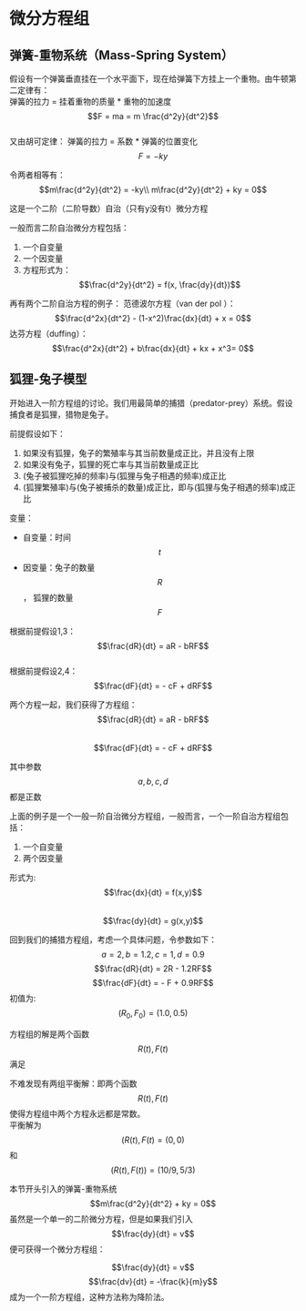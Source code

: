 # 微分方程组

## 弹簧-重物系统（Mass-Spring System） 
假设有一个弹簧垂直挂在一个水平面下，现在给弹簧下方挂上一个重物。由牛顿第二定律有：  
弹簧的拉力 = 挂着重物的质量 * 重物的加速度 $$F = ma = m \frac{d^2y}{dt^2}$$  
又由胡可定律：
弹簧的拉力 = 系数 * 弹簧的位置变化 $$F = -ky$$

令两者相等有：
$$m\frac{d^2y}{dt^2} = -ky\\
m\frac{d^2y}{dt^2} + ky = 0$$

这是一个二阶（二阶导数）自治（只有y没有t）微分方程

一般而言二阶自治微分方程包括：
1. 一个自变量
2. 一个因变量
3. 方程形式为：$$\frac{d^2y}{dt^2} = f(x, \frac{dy}{dt})$$   

再有两个二阶自治方程的例子：
范德波尔方程（van der pol ）：
$$\frac{d^2x}{dt^2} - (1-x^2)\frac{dx}{dt} + x = 0$$
达芬方程（duffing）：
$$\frac{d^2x}{dt^2} + b\frac{dx}{dt} + kx + x^3= 0$$

## 狐狸-兔子模型
开始进入一阶方程组的讨论。我们用最简单的捕猎（predator-prey）系统。假设捕食者是狐狸，猎物是兔子。

前提假设如下：  
1. 如果没有狐狸，兔子的繁殖率与其当前数量成正比，并且没有上限  
2. 如果没有兔子，狐狸的死亡率与其当前数量成正比  
3. (兔子被狐狸吃掉的频率)与(狐狸与兔子相遇的频率)成正比  
3. (狐狸繁殖率)与(兔子被捕杀的数量)成正比，即与(狐狸与兔子相遇的频率)成正比  

变量：
+ 自变量：时间 $$t$$
+ 因变量：兔子的数量 $$R$$， 狐狸的数量 $$F$$  

根据前提假设1,3：
$$\frac{dR}{dt} = aR - bRF$$   
根据前提假设2,4：
$$\frac{dF}{dt} = - cF + dRF$$  

两个方程一起，我们获得了方程组：
$$\frac{dR}{dt} = aR - bRF$$   
$$\frac{dF}{dt} = - cF + dRF$$  

其中参数$$a,b,c,d$$都是正数

上面的例子是一个一般一阶自治微分方程组，一般而言，一个一阶自治方程组包括：
1. 一个自变量  
2. 两个因变量  

形式为:
$$\frac{dx}{dt} = f(x,y)$$  
$$\frac{dy}{dt} = g(x,y)$$  

回到我们的捕猎方程组，考虑一个具体问题，令参数如下：
$$a = 2, b = 1.2, c = 1, d = 0.9$$
$$\frac{dR}{dt} = 2R - 1.2RF$$
$$\frac{dF}{dt} = - F + 0.9RF$$
初值为:$$(R_0, F_0) = (1.0, 0.5)$$

方程组的解是两个函数$$R(t),F(t)$$满足$$$$

不难发现有两组平衡解：即两个函数$$R(t),F(t)$$使得方程组中两个方程永远都是常数。  
平衡解为$$(R(t),F(t) = (0,0)$$和$$(R(t),F(t))=(10/9,5/3)$$  

本节开头引入的弹簧-重物系统$$m\frac{d^2y}{dt^2} + ky = 0$$虽然是一个单一的二阶微分方程，但是如果我们引入$$\frac{dy}{dt} = v$$便可获得一个微分方程组：

$$\frac{dy}{dt} = v$$
$$\frac{dv}{dt} = -\frac{k}{m}y$$
成为一个一阶方程组，这种方法称为降阶法。



